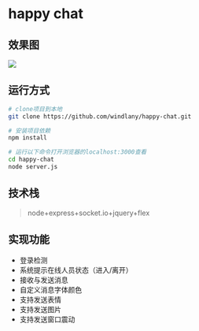 # happy chat
## 效果图
![](https://github.com/windlany/happy-chat/blob/master/www/image/shoot3.png) 
## 运行方式
```bash
# clone项目到本地
git clone https://github.com/windlany/happy-chat.git

# 安装项目依赖
npm install

# 运行以下命令打开浏览器的localhost:3000查看
cd happy-chat
node server.js
```
## 技术栈
> node+express+socket.io+jquery+flex

## 实现功能
- 登录检测
- 系统提示在线人员状态（进入/离开）
- 接收与发送消息 
- 自定义消息字体颜色
- 支持发送表情
- 支持发送图片 
- 支持发送窗口震动
